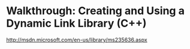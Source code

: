 Walkthrough: Creating and Using a Dynamic Link Library (C++)
=========
http://msdn.microsoft.com/en-us/library/ms235636.aspx
